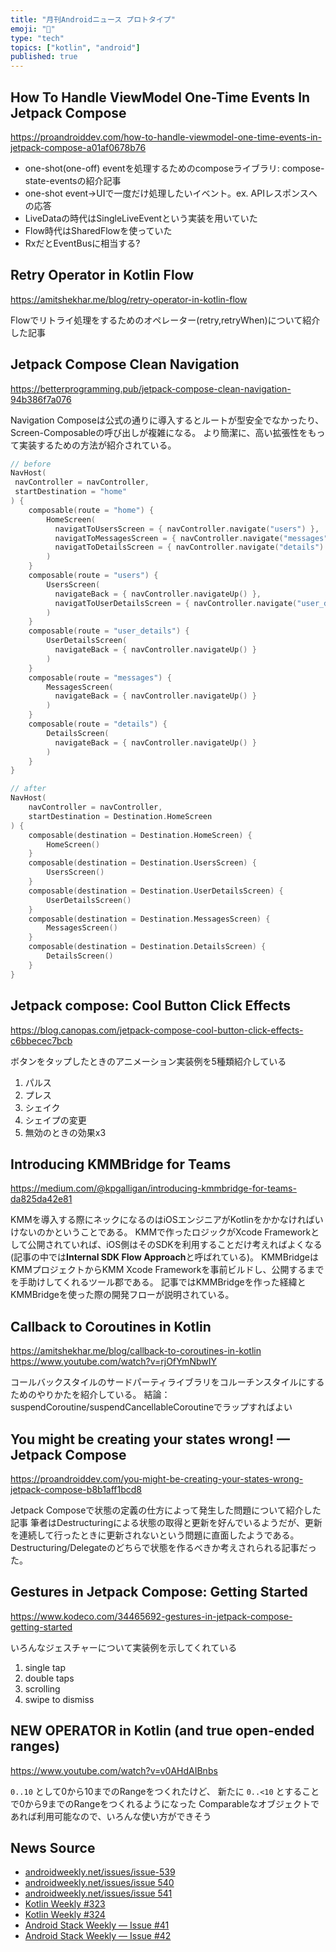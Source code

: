 ```yaml
---
title: "月刊Androidニュース プロトタイプ"
emoji: "🤖"
type: "tech"
topics: ["kotlin", "android"]
published: true
---
```


## How To Handle ViewModel One-Time Events In Jetpack Compose

https://proandroiddev.com/how-to-handle-viewmodel-one-time-events-in-jetpack-compose-a01af0678b76

- one-shot(one-off) eventを処理するためのcomposeライブラリ: compose-state-eventsの紹介記事
- one-shot event→UIで一度だけ処理したいイベント。ex. APIレスポンスへの応答
- LiveDataの時代はSingleLiveEventという実装を用いていた
- Flow時代はSharedFlowを使っていた
- RxだとEventBusに相当する?

## Retry Operator in Kotlin Flow

https://amitshekhar.me/blog/retry-operator-in-kotlin-flow

Flowでリトライ処理をするためのオペレーター(retry,retryWhen)について紹介した記事

## Jetpack Compose Clean Navigation

https://betterprogramming.pub/jetpack-compose-clean-navigation-94b386f7a076

Navigation Composeは公式の通りに導入するとルートが型安全でなかったり、Screen-Composableの呼び出しが複雑になる。
より簡潔に、高い拡張性をもって実装するための方法が紹介されている。

```kotlin
// before
NavHost(
 navController = navController,
 startDestination = "home"
) {
    composable(route = "home") {
        HomeScreen(
          navigatToUsersScreen = { navController.navigate("users") },
          navigatToMessagesScreen = { navController.navigate("messages") },
          navigatToDetailsScreen = { navController.navigate("details") }
        )
    }
    composable(route = "users") {
        UsersScreen(
          navigateBack = { navController.navigateUp() },
          navigatToUserDetailsScreen = { navController.navigate("user_details") }
        )
    }
    composable(route = "user_details") {
        UserDetailsScreen(
          navigateBack = { navController.navigateUp() }
        )
    }
    composable(route = "messages") {
        MessagesScreen(
          navigateBack = { navController.navigateUp() }
        )
    }
    composable(route = "details") {
        DetailsScreen(
          navigateBack = { navController.navigateUp() }
        )
    }
}
```

```kotlin
// after
NavHost(
    navController = navController,
    startDestination = Destination.HomeScreen
) {
    composable(destination = Destination.HomeScreen) {
        HomeScreen()
    }
    composable(destination = Destination.UsersScreen) {
        UsersScreen()
    }
    composable(destination = Destination.UserDetailsScreen) {
        UserDetailsScreen()
    }
    composable(destination = Destination.MessagesScreen) {
        MessagesScreen()
    }
    composable(destination = Destination.DetailsScreen) {
        DetailsScreen()
    }
}
```

## Jetpack compose: Cool Button Click Effects

https://blog.canopas.com/jetpack-compose-cool-button-click-effects-c6bbecec7bcb

ボタンをタップしたときのアニメーション実装例を5種類紹介している

1. パルス
1. プレス
1. シェイク
1. シェイプの変更
1. 無効のときの効果x3

## Introducing KMMBridge for Teams

https://medium.com/@kpgalligan/introducing-kmmbridge-for-teams-da825da42e81

KMMを導入する際にネックになるのはiOSエンジニアがKotlinをかかなければいけないのかということである。
KMMで作ったロジックがXcode Frameworkとして公開されていれば、iOS側はそのSDKを利用することだけ考えればよくなる(記事の中では**Internal SDK Flow Approach**と呼ばれている)。
KMMBridgeはKMMプロジェクトからKMM Xcode Frameworkを事前ビルドし、公開するまでを手助けしてくれるツール郡である。
記事ではKMMBridgeを作った経緯とKMMBridgeを使った際の開発フローが説明されている。

## Callback to Coroutines in Kotlin

https://amitshekhar.me/blog/callback-to-coroutines-in-kotlin
https://www.youtube.com/watch?v=rjOfYmNbwIY

コールバックスタイルのサードパーティライブラリをコルーチンスタイルにするためのやりかたを紹介している。
結論：suspendCoroutine/suspendCancellableCoroutineでラップすればよい

## You might be creating your states wrong! — Jetpack Compose

https://proandroiddev.com/you-might-be-creating-your-states-wrong-jetpack-compose-b8b1aff1bcd8

Jetpack Composeで状態の定義の仕方によって発生した問題について紹介した記事
筆者はDestructuringによる状態の取得と更新を好んでいるようだが、更新を連続して行ったときに更新されないという問題に直面したようである。
Destructuring/Delegateのどちらで状態を作るべきか考えされられる記事だった。

## Gestures in Jetpack Compose: Getting Started

https://www.kodeco.com/34465692-gestures-in-jetpack-compose-getting-started

いろんなジェスチャーについて実装例を示してくれている

1. single tap
1. double taps
1. scrolling
1. swipe to dismiss

## NEW OPERATOR in Kotlin (and true open-ended ranges)

https://www.youtube.com/watch?v=v0AHdAIBnbs

`0..10` として0から10までのRangeをつくれたけど、
新たに `0..<10` とすることで0から9までのRangeをつくれるようになった
Comparableなオブジェクトであれば利用可能なので、いろんな使い方ができそう

## News Source

- [androidweekly.net/issues/issue-539](https://androidweekly.net/issues/issue-539)
- [androidweekly.net/issues/issue 540](https://androidweekly.net/issues/issue-540)
- [androidweekly.net/issues/issue 541](https://androidweekly.net/issues/issue-541)
- [Kotlin Weekly #323](https://us12.campaign-archive.com/?u=f39692e245b94f7fb693b6d82&id=e4c948daa9)
- [Kotlin Weekly #324](https://us12.campaign-archive.com/?u=f39692e245b94f7fb693b6d82&id=c2ee83f54c)
- [Android Stack Weekly — Issue #41](https://blog.canopas.com/android-stack-weekly-issue-41-5c247681b553)
- [Android Stack Weekly — Issue #42](https://blog.canopas.com/android-stack-weekly-issue-42-33bc902940aa)
